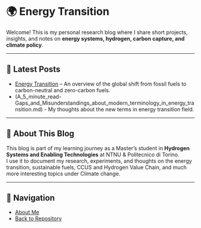 # 🌍 Energy Transition  

Welcome! This is my personal research blog where I share short projects, insights, and notes on **energy systems, hydrogen, carbon capture, and climate policy**.  

---

## 📑 Latest Posts
- [Energy Transition](Energy_transition.md) – An overview of the global shift from fossil fuels to carbon-neutral and zero-carbon fuels.
- (A_5_minute_read-Gaps_and_Misunderstandings_about_modern_terminology_in_energy_transition.md) - My thoughts about the new terms in energy transition field.

---

## 📌 About This Blog
This blog is part of my learning journey as a Master’s student in **Hydrogen Systems and Enabling Technologies** at NTNU & Politecnico di Torino.  
I use it to document my research, experiments, and thoughts on the energy transition, sustainable fuels, CCUS and Hydrogen Value Chain, and much more interesting topics under Climate change.  

---

## 🔗 Navigation
- [About Me](Aboutme.md)  
- [Back to Repository](https://github.com/Savithaponnusamyblog/Energy_Transition/tree/main)  
